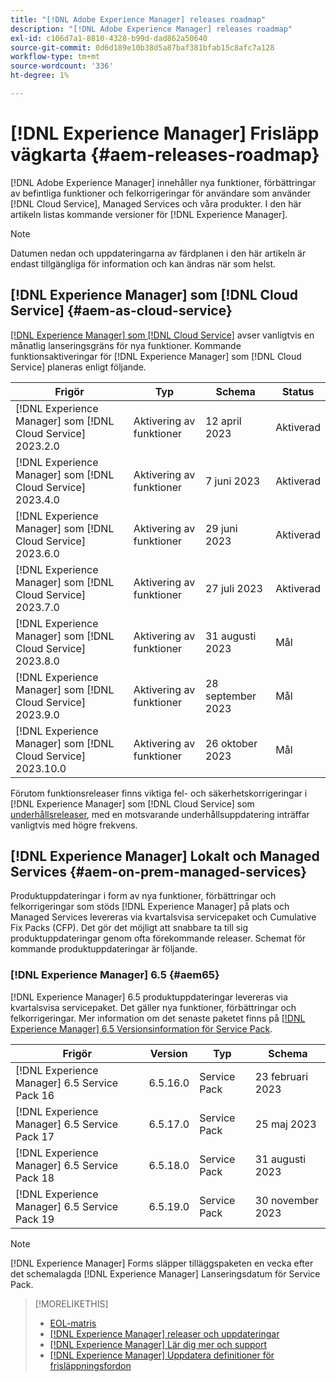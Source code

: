 ```yaml
---
title: "[!DNL Adobe Experience Manager] releases roadmap"
description: "[!DNL Adobe Experience Manager] releases roadmap"
exl-id: c106d7a1-8810-4328-b99d-dad862a50640
source-git-commit: 0d6d189e10b38d5a87baf381bfab15c8afc7a128
workflow-type: tm+mt
source-wordcount: '336'
ht-degree: 1%

---
```


# [!DNL Experience Manager] Frisläpp vägkarta {#aem-releases-roadmap}

[!DNL Adobe Experience Manager] innehåller nya funktioner, förbättringar av befintliga funktioner och felkorrigeringar för användare som använder [!DNL Cloud Service], Managed Services och våra produkter. I den här artikeln listas kommande versioner för [!DNL Experience Manager].

>[!NOTE]
>
>Datumen nedan och uppdateringarna av färdplanen i den här artikeln är endast tillgängliga för information och kan ändras när som helst.

## [!DNL Experience Manager] som [!DNL Cloud Service] {#aem-as-cloud-service}

[[!DNL Experience Manager] som [!DNL Cloud Service]](https://experienceleague.adobe.com/docs/experience-manager-cloud-service/content/release-notes/home.html) avser vanligtvis en månatlig lanseringsgräns för nya funktioner. Kommande funktionsaktiveringar för [!DNL Experience Manager] som [!DNL Cloud Service] planeras enligt följande.

| Frigör | Typ | Schema | Status |
|---|---|---|---|
| [!DNL Experience Manager] som [!DNL Cloud Service] 2023.2.0 | Aktivering av funktioner | 12 april 2023 | Aktiverad |
| [!DNL Experience Manager] som [!DNL Cloud Service] 2023.4.0 | Aktivering av funktioner | 7 juni 2023 | Aktiverad |
| [!DNL Experience Manager] som [!DNL Cloud Service] 2023.6.0 | Aktivering av funktioner | 29 juni 2023 | Aktiverad |
| [!DNL Experience Manager] som [!DNL Cloud Service] 2023.7.0 | Aktivering av funktioner | 27 juli 2023 | Aktiverad |
| [!DNL Experience Manager] som [!DNL Cloud Service] 2023.8.0 | Aktivering av funktioner | 31 augusti 2023 | Mål |
| [!DNL Experience Manager] som [!DNL Cloud Service] 2023.9.0 | Aktivering av funktioner | 28 september 2023 | Mål |
| [!DNL Experience Manager] som [!DNL Cloud Service] 2023.10.0 | Aktivering av funktioner | 26 oktober 2023 | Mål |

Förutom funktionsreleaser finns viktiga fel- och säkerhetskorrigeringar i [!DNL Experience Manager] som [!DNL Cloud Service] som [underhållsreleaser](https://experienceleague.adobe.com/docs/experience-manager-cloud-service/content/release-notes/maintenance/latest.html), med en motsvarande underhållsuppdatering inträffar vanligtvis med högre frekvens.

## [!DNL Experience Manager] Lokalt och Managed Services {#aem-on-prem-managed-services}

Produktuppdateringar i form av nya funktioner, förbättringar och felkorrigeringar som stöds [!DNL Experience Manager] på plats och Managed Services levereras via kvartalsvisa servicepaket och Cumulative Fix Packs (CFP). Det gör det möjligt att snabbare ta till sig produktuppdateringar genom ofta förekommande releaser. Schemat för kommande produktuppdateringar är följande.

### [!DNL Experience Manager] 6.5 {#aem65}

[!DNL Experience Manager] 6.5 produktuppdateringar levereras via kvartalsvisa servicepaket. Det gäller nya funktioner, förbättringar och felkorrigeringar. Mer information om det senaste paketet finns på [[!DNL Experience Manager] 6.5 Versionsinformation för Service Pack](https://experienceleague.adobe.com/docs/experience-manager-65/release-notes/release-notes.html).

| Frigör | Version | Typ | Schema |
|---|---|---|---|
| [!DNL Experience Manager] 6.5 Service Pack 16 | 6.5.16.0 | Service Pack | 23 februari 2023 |
| [!DNL Experience Manager] 6.5 Service Pack 17 | 6.5.17.0 | Service Pack | 25 maj 2023 |
| [!DNL Experience Manager] 6.5 Service Pack 18 | 6.5.18.0 | Service Pack | 31 augusti 2023 |
| [!DNL Experience Manager] 6.5 Service Pack 19 | 6.5.19.0 | Service Pack | 30 november 2023 |

>[!NOTE]
>
>[!DNL Experience Manager] Forms släpper tilläggspaketen en vecka efter det schemalagda [!DNL Experience Manager] Lanseringsdatum för Service Pack.

>[!MORELIKETHIS]
>
>* [EOL-matris](https://helpx.adobe.com/support/programs/eol-matrix.html)
>* [[!DNL Experience Manager] releaser och uppdateringar](https://experienceleague.adobe.com/docs/experience-manager-release-information/aem-release-updates/aem-releases-updates.html?lang=en)
>* [[!DNL Experience Manager] Lär dig mer och support](https://experienceleague.adobe.com/docs/experience-manager-cloud-service.html)
>* [[!DNL Experience Manager] Uppdatera definitioner för frisläppningsfordon](/help/using/update-release-vehicle-definitions.md)
